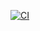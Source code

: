 [![CI](https://github.com/Doublewater-jpg/Cloud-Native-NYCU-2024/actions/workflows/ci.yaml/badge.svg?branch=add-ci)](https://github.com/Doublewater-jpg/Cloud-Native-NYCU-2024/actions/workflows/ci.yaml)
